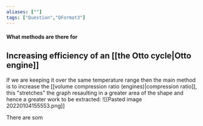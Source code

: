 ```yaml
---
aliases: [""]
tags: ["Question","QFormat3"]
---
```


#### What methods are there for
## Increasing efficiency of an [[the Otto cycle|Otto engine]]
If we are keeping it over the same temperature range then the main method is to increase the [[volume compression ratio (engines)|compression ratio]], this "stretches" the graph resaulting in a greater area of the shape and hence a greater work to be extracted:
![[Pasted image 20220104155553.png]]

There are som